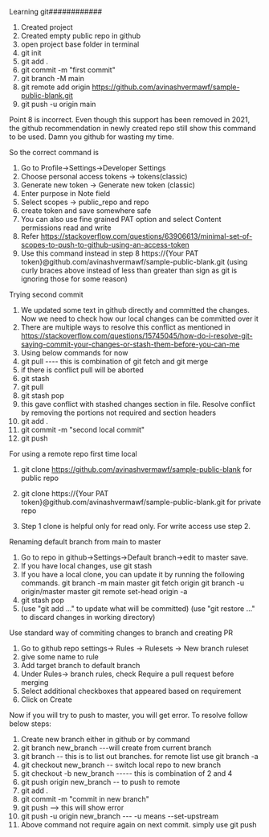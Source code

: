 Learning git############


1. Created project
2. Created empty public repo in github
3. open project base folder in terminal
4. git init
5. git add .
6. git commit -m "first commit"
7. git branch -M main
8. git remote add origin https://github.com/avinashvermawf/sample-public-blank.git
9. git push -u origin main


Point 8 is incorrect. Even though this support has been removed in 2021, 
the github recommendation in newly created repo still show this command to be used.
Damn you github for wasting my time.

So the correct command is
1. Go to Profile->Settings->Developer Settings
2. Choose personal access tokens -> tokens(classic)
3. Generate new token -> Generate new token (classic)
4. Enter purpose in Note field
5. Select scopes -> public_repo and repo
6. create token and save somewhere safe
7. You can also use fine grained PAT option and select Content permissions read and write
8. Refer https://stackoverflow.com/questions/63906613/minimal-set-of-scopes-to-push-to-github-using-an-access-token
9. Use this command instead in step 8
   https://{Your PAT token}@github.com/avinashvermawf/sample-public-blank.git
(using curly braces above instead of less than greater than sign as git is ignoring those for some reason)


Trying second commit
1. We updated some text in github directly and committed the changes. Now we need to check how our local changes can be committed over it
2. There are multiple ways to resolve this conflict as mentioned in https://stackoverflow.com/questions/15745045/how-do-i-resolve-git-saying-commit-your-changes-or-stash-them-before-you-can-me
3. Using below commands for now
4. git pull       ---- this is combination of git fetch and git merge
5. if there is conflict pull will be aborted
6. git stash
7. git pull
8. git stash pop
9. this gave conflict with stashed changes section in file. Resolve conflict by removing the portions not required and section headers
10. git add .
11. git commit -m "second local commit"
12. git push

For using a remote repo first time local
1. git clone https://github.com/avinashvermawf/sample-public-blank     for public repo
2. git clone https://{Your PAT token}@github.com/avinashvermawf/sample-public-blank.git      for private repo

3. Step 1 clone is helpful only for read only. For write access use step 2.



Renaming default branch from main to master
1. Go to repo in github->Settings->Default branch->edit to master save.
2. If you have local changes, use git stash
3. If you have a local clone, you can update it by running the following commands.
git branch -m main master
git fetch origin
git branch -u origin/master master
git remote set-head origin -a
4. git stash pop
5.  (use "git add <file>..." to update what will be committed)
    (use "git restore <file>..." to discard changes in working directory)



Use standard way of commiting changes to branch and creating PR
1. Go to github repo settings-> Rules -> Rulesets -> New branch ruleset
2. give some name to rule
3. Add target branch to default branch
4. Under Rules-> branch rules, check Require a pull request before merging
5. Select additional checkboxes that appeared based on requirement
6. Click on Create

Now if you will try to push to master, you will get error. To resolve follow below steps:
1. Create new branch either in github or by command
2. git branch new_branch      ---will create from current branch
3. git branch        -- this is to list out branches. for remote list use git branch -a
4. git checkout new_branch       -- switch local repo to new branch
5. git checkout -b new_branch ----- this is combination of 2 and 4
6. git push origin new_branch     -- to push to remote
7. git add .
8. git commit -m "commit in new branch"
9. git push --> this will show error
10. git push -u origin new_branch     --- -u means --set-upstream
11. Above command not require again on next commit. simply use git push

